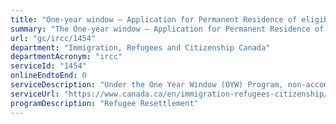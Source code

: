 ```yaml
---
title: "One-year window – Application for Permanent Residence of eligible dependants"
summary: "The One-year window – Application for Permanent Residence of eligible dependants service from Immigration, Refugees and Citizenship Canada is not available end-to-end online, according to the GC Service Inventory."
url: "gc/ircc/1454"
department: "Immigration, Refugees and Citizenship Canada"
departmentAcronym: "ircc"
serviceId: "1454"
onlineEndtoEnd: 0
serviceDescription: "Under the One Year Window (OYW) Program, non-accompanying family members may be eligible to be processed as dependants of the permanent resident who arrived in Canada as a refugee within the past year. All family members must have been declared on the permanent resident’s application to be eligible for OYW processing."
serviceUrl: "https://www.canada.ca/en/immigration-refugees-citizenship/services/application/application-forms-guides/request-process-family-members-under-year-window-opportunity-provisions.html"
programDescription: "Refugee Resettlement"
---
```


